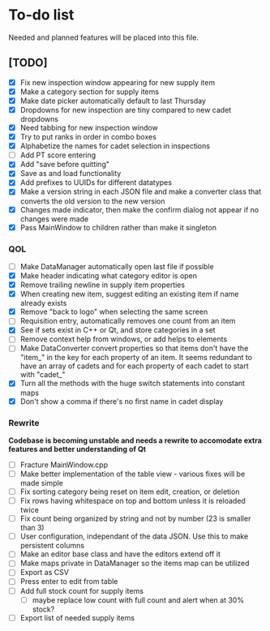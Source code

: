 # To-do list

Needed and planned features will be placed into this file.

## [TODO]
- [x] Fix new inspection window appearing for new supply item
- [x] Make a category section for supply items
- [x] Make date picker automatically default to last Thursday
- [x] Dropdowns for new inspection are tiny compared to new cadet dropdowns
- [x] Need tabbing for new inspection window
- [x] Try to put ranks in order in combo boxes
- [x] Alphabetize the names for cadet selection in inspections
- [ ] Add PT score entering
- [x] Add "save before quitting"
- [x] Save as and load functionality
- [x] Add prefixes to UUIDs for different datatypes
- [x] Make a version string in each JSON file and make a converter class that converts the old version to the new version
- [x] Changes made indicator, then make the confirm dialog not appear if no changes were made
- [x] Pass MainWindow to children rather than make it singleton

### QOL
- [ ] Make DataManager automatically open last file if possible
- [x] Make header indicating what category editor is open
- [x] Remove trailing newline in supply item properties
- [x] When creating new item, suggest editing an existing item if name already exists
- [x] Remove "back to logo" when selecting the same screen
- [ ] Requisition entry, automatically removes one count from an item
- [x] See if sets exist in C++ or Qt, and store categories in a set
- [ ] Remove context help from windows, or add helps to elements
- [ ] Make DataConverter convert properties so that items don't have the "item_" in the key for each property of an item. It seems redundant to have an array of cadets and for each property of each cadet to start with "cadet_"
- [x] Turn all the methods with the huge switch statements into constant maps
- [x] Don't show a comma if there's no first name in cadet display

### Rewrite
**Codebase is becoming unstable and needs a rewrite to accomodate extra features and better understanding of Qt**
- [ ] Fracture MainWindow.cpp
- [ ] Make better implementation of the table view - various fixes will be made simple
- [ ] Fix sorting category being reset on item edit, creation, or deletion
- [ ] Fix rows having whitespace on top and bottom unless it is reloaded twice
- [ ] Fix count being organized by string and not by number (23 is smaller than 3)
- [ ] User configuration, independant of the data JSON. Use this to make persistent columns
- [ ] Make an editor base class and have the editors extend off it
- [ ] Make maps private in DataManager so the items map can be utilized
- [ ] Export as CSV
- [ ] Press enter to edit from table
- [ ] Add full stock count for supply items
	- [ ] maybe replace low count with full count and alert when at 30% stock?
- [ ] Export list of needed supply items
